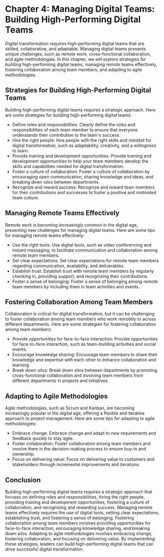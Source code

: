Chapter 4: Managing Digital Teams: Building High-Performing Digital Teams
=========================================================================

Digital transformation requires high-performing digital teams that are skilled, collaborative, and adaptable. Managing digital teams presents unique challenges, such as remote work, cross-functional collaboration, and agile methodologies. In this chapter, we will explore strategies for building high-performing digital teams, managing remote teams effectively, fostering collaboration among team members, and adapting to agile methodologies.

Strategies for Building High-Performing Digital Teams
-----------------------------------------------------

Building high-performing digital teams requires a strategic approach. Here are some strategies for building high-performing digital teams:

* Define roles and responsibilities: Clearly define the roles and responsibilities of each team member to ensure that everyone understands their contribution to the team's success.
* Hire the right people: Hire people with the right skills and mindset for digital transformation, such as adaptability, creativity, and a willingness to learn.
* Provide training and development opportunities: Provide training and development opportunities to help your team members develop the skills and capabilities needed for digital transformation.
* Foster a culture of collaboration: Foster a culture of collaboration by encouraging open communication, sharing knowledge and ideas, and breaking down silos between departments.
* Recognize and reward success: Recognize and reward team members for their contributions and successes to foster a positive and motivated team culture.

Managing Remote Teams Effectively
---------------------------------

Remote work is becoming increasingly common in the digital age, presenting new challenges for managing digital teams. Here are some tips for managing remote teams effectively:

* Use the right tools: Use digital tools, such as video conferencing and instant messaging, to facilitate communication and collaboration among remote team members.
* Set clear expectations: Set clear expectations for remote team members regarding communication, availability, and deliverables.
* Establish trust: Establish trust with remote team members by regularly checking in, providing support, and recognizing their contributions.
* Foster a sense of belonging: Foster a sense of belonging among remote team members by including them in team activities and events.

Fostering Collaboration Among Team Members
------------------------------------------

Collaboration is critical for digital transformation, but it can be challenging to foster collaboration among team members who work remotely or across different departments. Here are some strategies for fostering collaboration among team members:

* Provide opportunities for face-to-face interaction: Provide opportunities for face-to-face interaction, such as team-building activities and social events.
* Encourage knowledge sharing: Encourage team members to share their knowledge and expertise with each other to enhance collaboration and learning.
* Break down silos: Break down silos between departments by promoting cross-functional collaboration and involving team members from different departments in projects and initiatives.

Adapting to Agile Methodologies
-------------------------------

Agile methodologies, such as Scrum and Kanban, are becoming increasingly popular in the digital age, offering a flexible and iterative approach to project management. Here are some tips for adapting to agile methodologies:

* Embrace change: Embrace change and adapt to new requirements and feedback quickly to stay agile.
* Foster collaboration: Foster collaboration among team members and involve them in the decision-making process to ensure buy-in and ownership.
* Focus on delivering value: Focus on delivering value to customers and stakeholders through incremental improvements and iterations.

Conclusion
----------

Building high-performing digital teams requires a strategic approach that focuses on defining roles and responsibilities, hiring the right people, providing training and development opportunities, fostering a culture of collaboration, and recognizing and rewarding success. Managing remote teams effectively requires the use of digital tools, setting clear expectations, establishing trust, and fostering a sense of belonging. Fostering collaboration among team members involves providing opportunities for face-to-face interaction, encouraging knowledge sharing, and breaking down silos. Adapting to agile methodologies involves embracing change, fostering collaboration, and focusing on delivering value. By implementing these strategies, leaders can build high-performing digital teams that can drive successful digital transformation.
